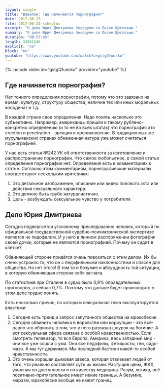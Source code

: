 ```yaml
---
layout: single
title: "Вавилон: Где начинается порнография?"
date: 2017-06-23 
file: 2017-06-23-scheglov
excerpt: "О деле Юрия Дмитриева беседуем со Львом Щегловым."
summary: "О деле Юрия Дмитриева беседуем со Львом Щегловым."
duration: "00:57:05"
length: 31061546
explicit: "no"
block: "no"
youtube: "https://www.youtube.com/watch?v=gstgQfuosko"
---
```

{% include video id="gstgQfuosko" provider="youtube" %}

## Где начинается порнография?

Нет точного определения порнографии, потому что это завязано на время, культуру, структуру общества, наличие тех или иных моральных координат и т.д.

В каждой стране свои определения. Надо понять насколько это субъективно. Например, американцы пришли к такому рублено-конкретно определению (и то не во всех штатах) что порнография это erection и penetration - эрекция и проникновение. В традиционных же мусульманских странах обнаженная натура уже может считаться порнографией.

У нас есть статья №242 УК об ответственности за изготовление и распространение порнографии. Что самое любопытное, в самой статье определения порнографии нет. Определения есть в комментариях к статье. Согласно этим комментариям, порнографиеские материалы соответствуют нескольким критериям:
1. Это детальное изображение, описание или видео полового акта или действия сексуального характера.
2. Это должно быть грубо натуралистично.
3. Цель - возбуждать сексуальное чувство у потребителя.

## Дело Юрия Дмитриева

Сегодня подвергается уголовному преследованию человек, который по официальной государственной судебно-психиатрической экспертизе является не педофилом. И у него в личном распоряжении фотографии своей дочки, которые не являются порнографией. Почему он сидит в клетке?

Обвиняющей стороне придётся очень повозиться с этим делом. Их бы очень устроило то, что он с педофильными наклонностями и опасен для общества. Но нет этого! В том то и безумие и абсурдность той ситуации, в которую обвиняющая сторона себя загнала.

По статистике при Сталине в судах было 0,9% оправдательных приговоров, а сейчас 0,7%. Поэтому что дальше будет происходить в этом деле трудно понять.

Есть несколько причин, по которым сексуальная тема эксплуатируется властями:
1. Сегодня есть тренд и запрос запутанного общества на мракобесие.
2. Сегодня обвинить человека в воровстве или коррупции - это всё-равно что обвинить в том, что у него развязан шнурок на ботинке. А вот сексуальная сфера связана с особой нравственностью. Если смотреть телевизор, то вся Европа, Америка, весь западный мир - они все уже сошли с ума. Они все педофилы, фетишисты, геи, садо-мазо. А мы тут держимся. Мы последний бастион какой-то особой нравственности.
3. Это очень хорошая дымовая завеса, которая отвлекает людей от того, что реально составляет суть их жизни. Растущие цены, ЖКХ, ужасная по доступности и по качеству медицина.
Разум, логика, всё позитивно-притягательное имеет некие границы. А безумие, маразм, мракобесие вообще не имеет границ.
